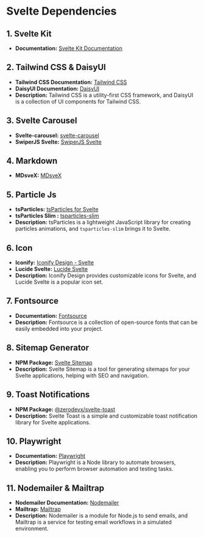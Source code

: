 # Svelte Dependencies

## 1. Svelte Kit
- **Documentation:** [Svelte Kit Documentation](https://kit.svelte.dev/)


## 2. Tailwind CSS & DaisyUI
- **Tailwind CSS Documentation:** [Tailwind CSS](https://tailwindcss.com/)
- **DaisyUI Documentation:** [DaisyUI](https://daisyui.com/)
- **Description:** Tailwind CSS is a utility-first CSS framework, and DaisyUI is a collection of UI components for Tailwind CSS.

## 3. Svelte Carousel
- **Svelte-carousel:** [svelte-carousel](https://www.npmjs.com/package/svelte-carousel)
- **SwiperJS Svelte:** [SwiperJS Svelte](https://v8.swiperjs.com/svelte)


## 4. Markdown
- **MDsveX:** [MDsveX](https://mdsvex.pngwn.io/)


## 5. Particle Js
- **tsParticles:** [tsParticles for Svelte](https://github.com/tsparticles/svelte)
- **tsParticles Slim :** [tsparticles-slim](https://www.npmjs.com/package/tsparticles-slim)
- **Description:** tsParticles is a lightweight JavaScript library for creating particles animations, and `tsparticles-slim` brings it to Svelte.

## 6. Icon
- **Iconify:** [Iconify Design - Svelte](https://iconify.design/docs/icon-components/svelte/)
- **Lucide Svelte:** [Lucide Svelte](https://www.npmjs.com/package/lucide-svelte)
- **Description:** Iconify Design provides customizable icons for Svelte, and Lucide Svelte is a popular icon set.

## 7. Fontsource
- **Documentation:** [Fontsource](https://fontsource.org/)
- **Description:** Fontsource is a collection of open-source fonts that can be easily embedded into your project.

## 8. Sitemap Generator
- **NPM Package:** [Svelte Sitemap](https://www.npmjs.com/package/svelte-sitemap)
- **Description:** Svelte Sitemap is a tool for generating sitemaps for your Svelte applications, helping with SEO and navigation.

## 9. Toast Notifications
- **NPM Package:** [@zerodevx/svelte-toast](https://www.npmjs.com/package/@zerodevx/svelte-toast)
- **Description:** Svelte Toast is a simple and customizable toast notification library for Svelte applications.

## 10. Playwright
- **Documentation:** [Playwright](https://playwright.dev/)
- **Description:** Playwright is a Node library to automate browsers, enabling you to perform browser automation and testing tasks.

## 11. Nodemailer & Mailtrap
- **Nodemailer Documentation:** [Nodemailer](https://nodemailer.com/)
- **Mailtrap:** [Mailtrap](https://mailtrap.io/)
- **Description:** Nodemailer is a module for Node.js to send emails, and Mailtrap is a service for testing email workflows in a simulated environment.
